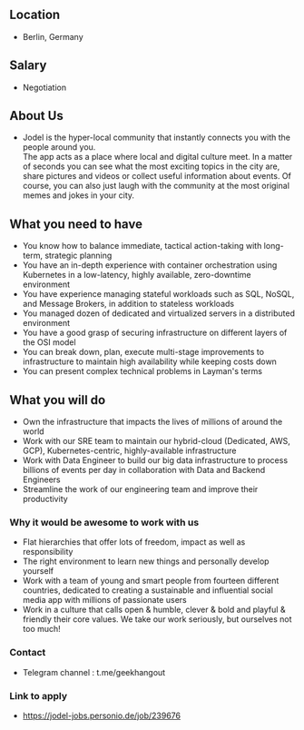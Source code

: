## Location

* Berlin, Germany

## Salary

* Negotiation

## About Us
* Jodel is the hyper-local community that instantly connects you with the people around you.  
The app acts as a place where local and digital culture meet. In a matter of seconds you can see what the most exciting topics in the city are, share pictures and videos or collect useful information about events. Of course, you can also just laugh with the community at the most original memes and jokes in your city.

## What you need to have
* You know how to balance immediate, tactical action-taking with long-term, strategic planning
* You have an in-depth experience with container orchestration using Kubernetes in a low-latency, highly available, zero-downtime environment
* You have experience managing stateful workloads such as SQL, NoSQL, and Message Brokers, in addition to stateless workloads
* You managed dozen of dedicated and virtualized servers in a distributed environment
* You have a good grasp of securing infrastructure on different layers of the OSI model
* You can break down, plan, execute multi-stage improvements to infrastructure to maintain high availability while keeping costs down
* You can present complex technical problems in Layman's terms

## What you will do
* Own the infrastructure that impacts the lives of millions of around the world
* Work with our SRE team to maintain our hybrid-cloud (Dedicated, AWS, GCP), Kubernetes-centric, highly-available infrastructure
* Work with Data Engineer to build our big data infrastructure to process billions of events per day in collaboration with Data and Backend Engineers
* Streamline the work of our engineering team and improve their productivity

### Why it would be awesome to work with us
* Flat hierarchies that offer lots of freedom, impact as well as responsibility
* The right environment to learn new things and personally develop yourself
* Work with a team of young and smart people from fourteen different countries, dedicated to creating a sustainable and 
  influential social media app with millions of passionate users
* Work in a culture that calls open & humble, clever & bold and playful & friendly their core values. We take our work seriously, but ourselves not too much!

### Contact

* Telegram channel : t.me/geekhangout

### Link to apply

* https://jodel-jobs.personio.de/job/239676

